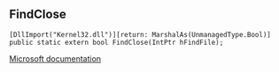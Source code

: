 ## FindClose

```
[DllImport("Kernel32.dll")][return: MarshalAs(UnmanagedType.Bool)]
public static extern bool FindClose(IntPtr hFindFile);
```

[Microsoft documentation](https://docs.microsoft.com/en-us/windows/win32/api/fileapi/nf-fileapi-findclose)
